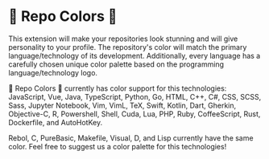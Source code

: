 # 🎨 Repo Colors 🎨

This extension will make your repositories look stunning and will give personality to your profile. The repository's color will match the primary language/technology of its development. Additionally, every language has a carefully chosen unique color palette based on the programming language/technology logo.

🎨 Repo Colors 🎨 currently has color support for this technologies:
JavaScript, Vue, Java, TypeScript, Python, Go, HTML, C++, C#, CSS, SCSS, Sass, Jupyter Notebook, Vim, VimL, TeX, Swift, Kotlin, Dart, Gherkin, Objective-C, R, Powershell, Shell, Cuda, Lua, PHP, Ruby, CoffeeScript, Rust, Dockerfile, and AutoHotKey.

Rebol, C, PureBasic, Makefile, Visual, D, and Lisp currently have the same color. Feel free to suggest us a color palette for this technologies!